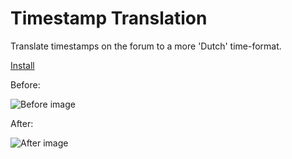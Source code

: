 # Timestamp Translation

Translate timestamps on the forum to a more 'Dutch' time-format.

[Install](https://github.com/frankkienl/BroniesNL-Tampermonkey-Scripts/raw/master/broniesnl_timestamp_translation.user.js)

Before:

![Before image](http://i.imgur.com/U8TEEjR.png "Before")

After:

![After image](http://i.imgur.com/PO8JEgR.png "After")
